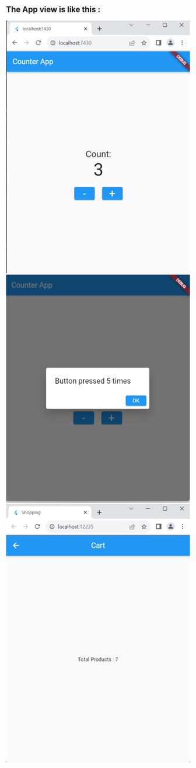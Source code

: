 ## The App view is like this : 
![AppView!](appView.png)
![AppView!](appView2.png)
![AppView!](appView3.png)
